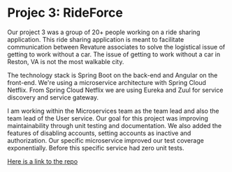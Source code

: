 # Projec 3: RideForce

Our project 3 was a group of 20+ people working on a ride sharing 
application. This ride sharing application is meant to facilitate 
communication between Revature associates to solve the logistical issue 
of getting to work without a car. The issue of getting to work without a 
car in Reston, VA is not the most walkable city. 

The technology stack is Spring Boot on the back-end and Angular on the 
front-end. We're using a microservice architecture with Spring Cloud 
Netflix. From Spring Cloud Netflix we are using Eureka and Zuul for 
service discovery and service gateway.

I am working within the Microservices team as the team lead and also the 
team lead of the User service. Our goal for this project was improving 
maintainability through unit testing and documentation. We also added 
the features of disabling accounts, setting accounts as inactive and 
authorization. Our specific microservice improved our test coverage 
exponentially. Before this specific service had zero unit tests. 

[Here is a link to the repo](https://github.com/revaturelabs/rideshare-user-service)



